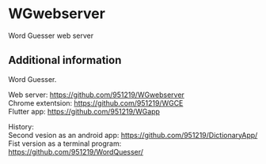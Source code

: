 # WGwebserver

Word Guesser web server

## Additional information

Word Guesser.

Web server: https://github.com/951219/WGwebserver  
Chrome extentsion: https://github.com/951219/WGCE  
Flutter app: https://github.com/951219/WGapp  


History:  
Second vesion as an android app: https://github.com/951219/DictionaryApp/  
Fist version as a terminal program: https://github.com/951219/WordQuesser/  
